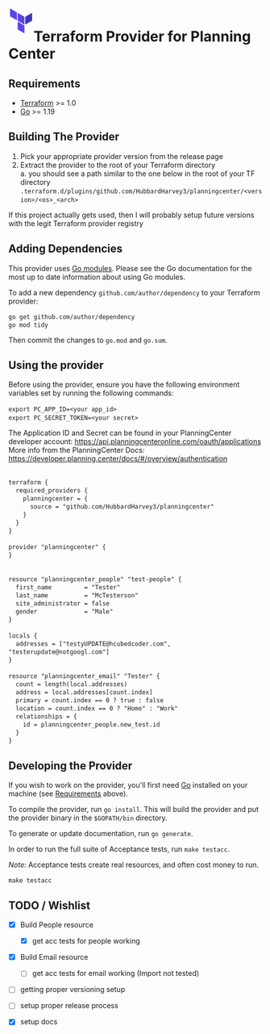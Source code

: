<a href="https://terraform.io">
    <img src=".github/tf.png" alt="Terraform logo" title="Terraform" align="left" height="50" />
</a>

# Terraform Provider for Planning Center

## Requirements

- [Terraform](https://developer.hashicorp.com/terraform/downloads) >= 1.0
- [Go](https://golang.org/doc/install) >= 1.19

## Building The Provider

1. Pick your appropriate provider version from the release page
2. Extract the provider to the root of your Terraform directory
    <br> a. you should see a path similar to the one below in the root of your TF directory
```.terraform.d/plugins/github.com/HubbardHarvey3/planningcenter/<version>/<os>_<arch>```

If this project actually gets used, then I will probably setup future versions with the legit Terraform provider registry

## Adding Dependencies

This provider uses [Go modules](https://github.com/golang/go/wiki/Modules).
Please see the Go documentation for the most up to date information about using Go modules.

To add a new dependency `github.com/author/dependency` to your Terraform provider:

```shell
go get github.com/author/dependency
go mod tidy
```

Then commit the changes to `go.mod` and `go.sum`.

## Using the provider

Before using the provider, ensure you have the following environment variables set by running the following commands:

```export PC_APP_ID=<your app_id>```<br>
```export PC_SECRET_TOKEN=<your secret>```

The Application ID and Secret can be found in your PlanningCenter developer account: https://api.planningcenteronline.com/oauth/applications
<br>
More info from the PlanningCenter Docs: https://developer.planning.center/docs/#/overview/authentication

```hcl

terraform {
  required_providers {
    planningcenter = {
      source = "github.com/HubbardHarvey3/planningcenter"
    }
  }
}

provider "planningcenter" {
}


resource "planningcenter_people" "test-people" {
  first_name         = "Tester"
  last_name          = "McTesterson"
  site_administrator = false
  gender             = "Male"
}

locals {
  addresses = ["testyUPDATE@hcubedcoder.com", "testerupdate@notgoogl.com"]
}

resource "planningcenter_email" "Tester" {
  count = length(local.addresses)
  address = local.addresses[count.index]
  primary = count.index == 0 ? true : false
  location = count.index == 0 ? "Home" : "Work"
  relationships = {
    id = planningcenter_people.new_test.id
  }
}

```
## Developing the Provider

If you wish to work on the provider, you'll first need [Go](http://www.golang.org) installed on your machine (see [Requirements](#requirements) above).

To compile the provider, run `go install`. This will build the provider and put the provider binary in the `$GOPATH/bin` directory.

To generate or update documentation, run `go generate`.

In order to run the full suite of Acceptance tests, run `make testacc`.

*Note:* Acceptance tests create real resources, and often cost money to run.

```shell
make testacc
```

## TODO / Wishlist
- [x] Build People resource
  - [x] get acc tests for people working

- [x] Build Email resource
  - [ ] get acc tests for email working (Import not tested)

- [ ] getting proper versioning setup
- [ ] setup proper release process
- [x] setup docs

